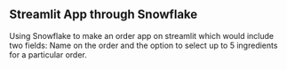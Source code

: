 ## Streamlit App through Snowflake 
Using Snowflake to make an order app on streamlit which would include two fields: Name on the order and the option to select up to 5 ingredients for a particular order. 
